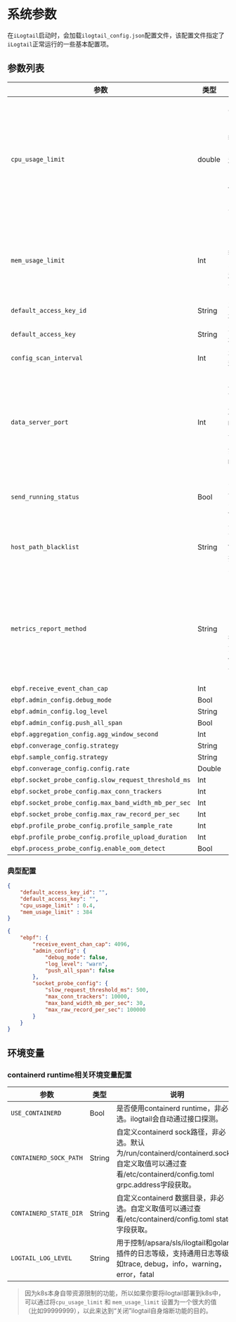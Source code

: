 # 系统参数

在`iLogtail`启动时，会加载`ilogtail_config.json`配置文件，该配置文件指定了`iLogtail`正常运行的一些基本配置项。

## 参数列表

| 参数                      | 类型     | 说明                                                                                                                                                                                                                                   |
| ----------------------- | ------ | ------------------------------------------------------------------------------------------------------------------------------------------------------------------------------------------------------------------------------------ |
| `cpu_usage_limit`       | double | <p>CPU使用阈值，以单核计算。取值范围：0.1~当前机器的CPU核心数</p><p><strong></strong></p><p><strong>警告</strong> `cpu_usage_limit`为软限制，实际`iLogtail`占用的CPU可能超过限制值，超限5分钟后将触发熔断保护，`iLogtail`自动重启。</p><p>例如设置为0.4，表示日志服务将尽可能限制 `iLogtail` 的CPU使用为CPU单核的40%，超出后 `iLogtail` 自动重启。</p> |
| `mem_usage_limit`       | Int    | <p>内存使用阈值。</p><p><strong>警告</strong> `mem_usage_limit`为软限制，实际`iLogtail`占用的内存可能超过限制值，超限5分钟后将触发熔断保护，Logtail自动重启。</p>                                                                                      |
| `default_access_key_id` | String | 写入 `SLS` 的 `access_id`，需要具备写入权限。                                                                                                                                                                                                                |
| `default_access_key`    | String | 写入 `SLS` 的 `access_key`，需要具备写入权限。                                                                                                                                                                                                                 |
| `config_scan_interval`    | Int | 本地配置热加载的更新间隔，单位为秒。 |
| `data_server_port`    | Int |<p>用于控制 `flusher_sls` 往 `SLS` 发送的协议类型。</p> <p>取值范围：443（默认），表示使用 `HTTPS` 协议发送；80表示使用 `HTTP` 协议发送。</p><p>如果使用`SLS`内网域名写入，建议使用`HTTP`协议发送，提高传输性能。</p> |
| `send_running_status`    | Bool | 为了更好的了解 `iLogtail` 的使用情况，以便做出更有针对性的发展规划，`iLogtail` 会上报一些脱敏后的运行统计信息。您也可以手动关闭此开关。                                              |
| `host_path_blacklist` | String | 全局主机路径黑名单，黑名单为子串匹配，Linux下多个子串以:分隔，Windows下以;分隔。比如禁止采集NAS挂载，可以配置为`/volumes/kubernetes.io~csi/nas-`。 |
| `metrics_report_method` | String | <p>自身指标输出方式。默认为空，即不输出指标。</p><p>当前支持的值：</br>`file`：每分钟将指标输出到`ilogtail`运行目录下的`self_metrics`目录，文件格式为`self-metrics-&{time}.json`，最多保留60个指标文件（即1小时的数据）。该方式适合本地调试使用。</p> |
| `ebpf.receive_event_chan_cap` | Int |  |
| `ebpf.admin_config.debug_mode` | Bool |  |
| `ebpf.admin_config.log_level` | String |  |
| `ebpf.admin_config.push_all_span` | Bool |  |
| `ebpf.aggregation_config.agg_window_second` | Int |  |
| `ebpf.converage_config.strategy` | String |  |
| `ebpf.sample_config.strategy` | String |  |
| `ebpf.converage_config.config.rate` | Double |  |
| `ebpf.socket_probe_config.slow_request_threshold_ms` | Int |  |
| `ebpf.socket_probe_config.max_conn_trackers` | Int |  |
| `ebpf.socket_probe_config.max_band_width_mb_per_sec` | Int |  |
| `ebpf.socket_probe_config.max_raw_record_per_sec` | Int |  |
| `ebpf.profile_probe_config.profile_sample_rate` | Int |  |
| `ebpf.profile_probe_config.profile_upload_duration` | Int |  |
| `ebpf.process_probe_config.enable_oom_detect` | Bool |  |

### 典型配置

```json
{
    "default_access_key_id": "",
    "default_access_key": "",
    "cpu_usage_limit" : 0.4,
    "mem_usage_limit" : 384
}
```

```json
{
    "ebpf": {
        "receive_event_chan_cap": 4096,
        "admin_config": {
            "debug_mode": false,
            "log_level": "warn",
            "push_all_span": false
        },
        "socket_probe_config": {
            "slow_request_threshold_ms": 500,
            "max_conn_trackers": 10000,
            "max_band_width_mb_per_sec": 30,
            "max_raw_record_per_sec": 100000
        }
    }
}
```

## 环境变量

### containerd runtime相关环境变量配置

| 参数                      | 类型     | 说明                                                                                                         |
| ----------------------- |--------|------------------------------------------------------------------------------------------------------------|
| `USE_CONTAINERD`       | Bool   | 是否使用containerd runtime，非必选。ilogtail会自动通过接口探测。                                                              |
| `CONTAINERD_SOCK_PATH`       | String | 自定义containerd sock路径，非必选。默认为/run/containerd/containerd.sock。自定义取值可以通过查看/etc/containerd/config.toml grpc.address字段获取。 |
| `CONTAINERD_STATE_DIR` | String | 自定义containerd 数据目录，非必选。自定义取值可以通过查看/etc/containerd/config.toml state字段获取。                                             |
| `LOGTAIL_LOG_LEVEL` | String |  用于控制/apsara/sls/ilogtail和golang插件的日志等级，支持通用日志等级，如trace, debug，info，warning，error，fatal|

> 因为k8s本身自带资源限制的功能，所以如果你要将ilogtail部署到k8s中，可以通过将`cpu_usage_limit` 和 `mem_usage_limit` 设置为一个很大的值（比如99999999），以此来达到“关闭”ilogtail自身熔断功能的目的。
